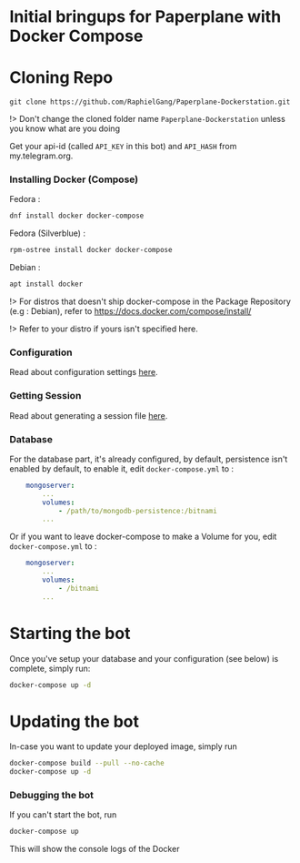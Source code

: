 # Initial bringups for Paperplane with Docker Compose

# Cloning Repo

    git clone https://github.com/RaphielGang/Paperplane-Dockerstation.git

!> Don't change the cloned folder name `Paperplane-Dockerstation` unless you know what are you doing

Get your api-id (called `API_KEY` in this bot) and `API_HASH` from my.telegram.org.

### Installing Docker (Compose)

Fedora :

```sh
dnf install docker docker-compose
```

Fedora (Silverblue) :

```sh
rpm-ostree install docker docker-compose
```

Debian :

```sh
apt install docker
```

!> For distros that doesn't ship docker-compose in the Package Repository (e.g : Debian), refer to https://docs.docker.com/compose/install/

!> Refer to your distro if yours isn't specified here.

### Configuration
Read about configuration settings [here](/paperplane/initial?id=configuration).

### Getting Session
Read about generating a session file [here](/paperplane/initial?id=generating-a-session-file).

### Database

For the database part, it's already configured, by default, persistence isn't enabled by default, to enable it, edit
`docker-compose.yml` to :

```yml
    mongoserver:
        ...
        volumes:
            - /path/to/mongodb-persistence:/bitnami
        ...
```

Or if you want to leave docker-compose to make a Volume for you, edit `docker-compose.yml` to :

```yml
    mongoserver:
        ...
        volumes:
            - /bitnami
        ...
```

# Starting the bot

Once you've setup your database and your configuration (see below) is complete, simply run:

```sh
docker-compose up -d
```

# Updating the bot

In-case you want to update your deployed image, simply run

```sh
docker-compose build --pull --no-cache
docker-compose up -d
```

### Debugging the bot

If you can't start the bot, run

```sh
docker-compose up
```

This will show the console logs of the Docker
